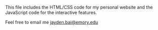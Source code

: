 This file includes the HTML/CSS code for my personal website and the JavaScript code for the interactive features. 

Feel free to email me jayden.bai@emory.edu
